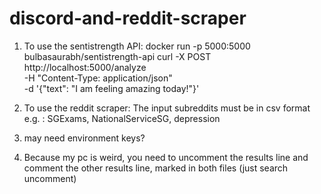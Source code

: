 # discord-and-reddit-scraper
1. To use the sentistrength API:
docker run -p 5000:5000 bulbasaurabh/sentistrength-api
curl -X POST http://localhost:5000/analyze \
     -H "Content-Type: application/json" \
     -d '{"text": "I am feeling amazing today!"}'

2. To use the reddit scraper:
The input subreddits must be in csv format e.g. : SGExams, NationalServiceSG, depression

3. may need environment keys?

4. Because my pc is weird, you need to uncomment the results line and comment the other results line, marked in both files (just search uncomment)
